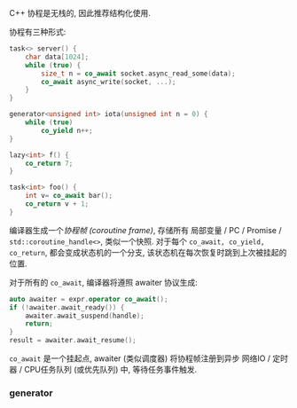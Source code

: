C++ 协程是无栈的, 因此推荐结构化使用.

协程有三种形式:

```cpp
task<> server() {
	char data[1024];
	while (true) {
		size_t n = co_await socket.async_read_some(data);
		co_await async_write(socket, ...);
	}
}

generator<unsigned int> iota(unsigned int n = 0) {
	while (true)
		co_yield n++;
}

lazy<int> f() {
	co_return 7;
}
```

```cpp
task<int> foo() {
	int v= co_await bar();
	co_return v + 1;
}
```

编译器生成一个*协程帧 (coroutine frame)*, 存储所有 局部变量 / PC / Promise / `std::coroutine_handle<>`, 类似一个快照. 对于每个 `co_await, co_yield, co_return`, 都会变成状态机的一个分支, 该状态机在每次恢复时跳到上次被挂起的位置. 

对于所有的 `co_await`, 编译器将遵照 awaiter 协议生成:
```cpp
auto awaiter = expr.operator co_await();
if (!awaiter.await_ready()) { 
	awaiter.await_suspend(handle);
	return; 
}
result = awaiter.await_resume();
```

`co_await` 是一个挂起点, awaiter (类似调度器) 将协程帧注册到异步 网络IO / 定时器 / CPU任务队列 (或优先队列) 中, 等待任务事件触发.

### generator 

